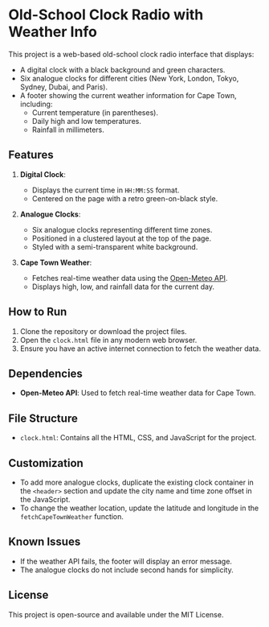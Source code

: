 # Old-School Clock Radio with Weather Info

This project is a web-based old-school clock radio interface that displays:

- A digital clock with a black background and green characters.
- Six analogue clocks for different cities (New York, London, Tokyo, Sydney, Dubai, and Paris).
- A footer showing the current weather information for Cape Town, including:
  - Current temperature (in parentheses).
  - Daily high and low temperatures.
  - Rainfall in millimeters.

## Features

1. **Digital Clock**:
   - Displays the current time in `HH:MM:SS` format.
   - Centered on the page with a retro green-on-black style.

2. **Analogue Clocks**:
   - Six analogue clocks representing different time zones.
   - Positioned in a clustered layout at the top of the page.
   - Styled with a semi-transparent white background.

3. **Cape Town Weather**:
   - Fetches real-time weather data using the [Open-Meteo API](https://open-meteo.com/).
   - Displays high, low, and rainfall data for the current day.

## How to Run

1. Clone the repository or download the project files.
2. Open the `clock.html` file in any modern web browser.
3. Ensure you have an active internet connection to fetch the weather data.

## Dependencies

- **Open-Meteo API**: Used to fetch real-time weather data for Cape Town.

## File Structure

- `clock.html`: Contains all the HTML, CSS, and JavaScript for the project.

## Customization

- To add more analogue clocks, duplicate the existing clock container in the `<header>` section and update the city name and time zone offset in the JavaScript.
- To change the weather location, update the latitude and longitude in the `fetchCapeTownWeather` function.

## Known Issues

- If the weather API fails, the footer will display an error message.
- The analogue clocks do not include second hands for simplicity.

## License

This project is open-source and available under the MIT License.